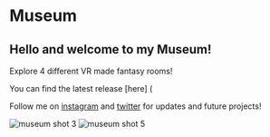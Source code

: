 # Museum
## Hello and welcome to my Museum! 
Explore 4 different VR made fantasy rooms! 

You can find the latest release [here] (

Follow me on [instagram](https://www.instagram.com/marksey_vr/) and [twitter](https://twitter.com/MarkseyVR) for updates and future projects!

![museum shot 3 ](https://user-images.githubusercontent.com/91791456/195870316-70fe8f47-486d-4bca-a81c-7f44f8898ec6.jpg)
![museum shot 5 ](https://user-images.githubusercontent.com/91791456/195870401-8b2f9a8b-35c9-4c6c-9d61-4f798a32df4d.jpg)
